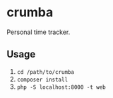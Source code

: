 # crumba
Personal time tracker.


## Usage
1. `cd /path/to/crumba`
2. `composer install`
3. `php -S localhost:8000 -t web`
